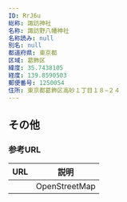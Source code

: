 ```yaml
---
ID: RrJ6u
総称: 諏訪神社
名称: 諏訪野八幡神社
名称読み: null
別名: null
都道府県: 東京都
区域: 葛飾区
緯度: 35.7438105
経度: 139.8590503
郵便番号: 1250054
住所: 東京都葛飾区高砂１丁目１８−２４
---
```


## その他

### 参考URL

| URL | 説明          |
| --- | ------------- |
|     | OpenStreetMap |
